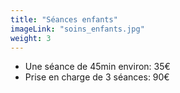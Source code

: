 ```yaml
---
title: "Séances enfants"
imageLink: "soins_enfants.jpg"
weight: 3
---
```


* Une séance de 45min environ: 35€
* Prise en charge de 3 séances: 90€
